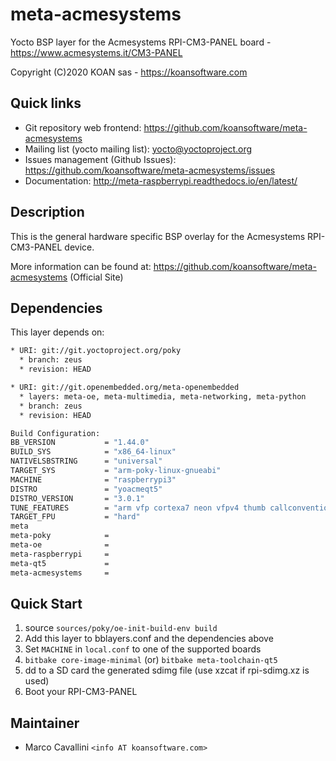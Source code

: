 # meta-acmesystems

Yocto BSP layer for the Acmesystems RPI-CM3-PANEL board - <https://www.acmesystems.it/CM3-PANEL>

Copyright (C)2020 KOAN sas - <https://koansoftware.com>

## Quick links

* Git repository web frontend:
  <https://github.com/koansoftware/meta-acmesystems>
* Mailing list (yocto mailing list): <yocto@yoctoproject.org>
* Issues management (Github Issues):
  <https://github.com/koansoftware/meta-acmesystems/issues>
* Documentation: <http://meta-raspberrypi.readthedocs.io/en/latest/>

## Description

This is the general hardware specific BSP overlay for the Acmesystems RPI-CM3-PANEL device.

More information can be found at: <https://github.com/koansoftware/meta-acmesystems> (Official Site)

## Dependencies

This layer depends on:

```bash
* URI: git://git.yoctoproject.org/poky
  * branch: zeus
  * revision: HEAD

* URI: git://git.openembedded.org/meta-openembedded
  * layers: meta-oe, meta-multimedia, meta-networking, meta-python
  * branch: zeus
  * revision: HEAD
```

```bash
Build Configuration:
BB_VERSION           = "1.44.0"
BUILD_SYS            = "x86_64-linux"
NATIVELSBSTRING      = "universal"
TARGET_SYS           = "arm-poky-linux-gnueabi"
MACHINE              = "raspberrypi3"
DISTRO               = "yoacmeqt5"
DISTRO_VERSION       = "3.0.1"
TUNE_FEATURES        = "arm vfp cortexa7 neon vfpv4 thumb callconvention-hard"
TARGET_FPU           = "hard"
meta
meta-poky            = 
meta-oe              = 
meta-raspberrypi     = 
meta-qt5             = 
meta-acmesystems     = 
```

## Quick Start

1. source ```sources/poky/oe-init-build-env build```
2. Add this layer to bblayers.conf and the dependencies above
3. Set ```MACHINE``` in ```local.conf``` to one of the supported boards
4. ```bitbake core-image-minimal``` (or) ```bitbake meta-toolchain-qt5```
5. dd to a SD card the generated sdimg file (use xzcat if rpi-sdimg.xz is used)
6. Boot your RPI-CM3-PANEL

## Maintainer

* Marco Cavallini `<info AT koansoftware.com>`

